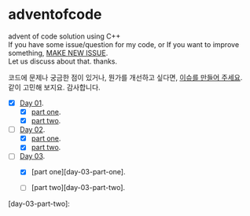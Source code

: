 # adventofcode
advent of code solution using C++  
If you have some issue/question for my code, or
If you want to improve something,
[MAKE NEW ISSUE][adventofcode-issue].  
Let us discuss about that. thanks. 

코드에 문제나 궁금한 점이 있거나, 뭔가를 개선하고 싶다면, [이슈를 만들어 주세요][adventofcode-issue].  
같이 고민해 보지요. 감사합니다.  

- [x] [Day 01][day-01].
	- [x] [part one][day-01-part-one].
	- [x] [part two][day-01-part-two].
- [ ] [Day 02][day-02].
	- [x] [part one][day-02-part-one].
	- [x] [part two][day-02-part-two].
- [ ] [Day 03][day-03].
	- [x] [part one][day-03-part-one].
	- [ ] [part two][day-03-part-two].


[adventofcode-issue]: https://github.com/jklim1253/adventofcode/issues
[day-01]: https://github.com/jklim1253/adventofcode/tree/master/Day-01
[day-01-part-one]: https://github.com/jklim1253/adventofcode/tree/21bf95c6fd5b78e33f319086a5f0d455f95ac0f3/Day-01/day01.cpp
[day-01-part-two]: https://github.com/jklim1253/adventofcode/tree/c1383cf8414d2f3b60c62918f869d39acbcff885/Day-01/day01.cpp
[day-02]: https://github.com/jklim1253/adventofcode/tree/master/Day-02
[day-02-part-one]: https://github.com/jklim1253/adventofcode/blob/e5079b29b574444d435a1dacee9c64677e4427af/Day-02/day02.cpp
[day-02-part-two]: https://github.com/jklim1253/adventofcode/blob/f09b9d0f896f3f7dc8977c61a37007761a836abe/Day-02/day02.cpp
[day-03]:
[day-03-part-one]:
[day-03-part-two]:
